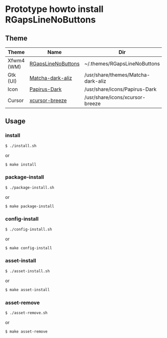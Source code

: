 
# Prototype howto install RGapsLineNoButtons

## Theme

| Theme | Name | Dir |
| --- | --- | --- |
| Xfwm4 (WM) | [RGapsLineNoButtons](https://github.com/Drzaln/Nema/tree/master/RGapsLineNoButtons) | ~/.themes/RGapsLineNoButtons |
| Gtk (UI) | [Matcha-dark-aliz](https://software.manjaro.org/package/matcha-gtk-theme) | /usr/share/themes/Matcha-dark-aliz |
| Icon | [Papirus-Dark](https://software.manjaro.org/package/papirus-icon-theme) | /usr/share/icons/Papirus-Dark |
| Cursor | [xcursor-breeze](https://software.manjaro.org/package/xcursor-breeze) | /usr/share/icons/xcursor-breeze |



## Usage

### install

``` sh
$ ./install.sh
```

or

``` sh
$ make install
```


### package-install

``` sh
$ ./package-install.sh
```

or

``` sh
$ make package-install
```


### config-install

``` sh
$ ./config-install.sh
```

or

``` sh
$ make config-install
```


### asset-install

``` sh
$ ./asset-install.sh
```

or

``` sh
$ make asset-install
```


### asset-remove

``` sh
$ ./asset-remove.sh
```

or

``` sh
$ make asset-remove
```
